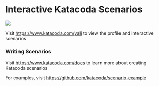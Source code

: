 # Interactive Katacoda Scenarios

[![](http://shields.katacoda.com/katacoda/yali/count.svg)](https://www.katacoda.com/yali "Get your profile on Katacoda.com")

Visit https://www.katacoda.com/yali to view the profile and interactive scenarios

### Writing Scenarios
Visit https://www.katacoda.com/docs to learn more about creating Katacoda scenarios

For examples, visit https://github.com/katacoda/scenario-example

